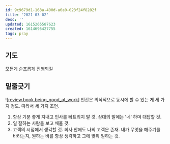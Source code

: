 ```yaml
---
id: 9c9679d1-163a-400d-a6a0-023f24f8282f
title: '2021-03-02'
desc: ''
updated: 1615265587623
created: 1614695427755
tags: pray
---
```

## 기도

모든게 순조롭게 진행되길

## 밑줄긋기

![[review.book.being_good_at_work]]
인간은 의식적으로 동시에 할 수 있는 게 세 가지 정도. 
따라서 세 가지 조언.

1. 항상 기분 좋게 지내고 인사를 빠트리지 말 것. 상대의 말에는 '네' 하며 대답할 것. 
2. 일 잘하는 사람을 보고 배울 것.
3. 고객의 시점에서 생각할 것. 회사 안에도 나의 고객은 존재. 내가 무엇을 해주기를 바라는지, 원하는 바를 항상 생각하고 그에 맞춰 일하는 것.



[//begin]: # "Autogenerated link references for markdown compatibility"
[review.book.being_good_at_work]: review.book "Book"
[//end]: # "Autogenerated link references"